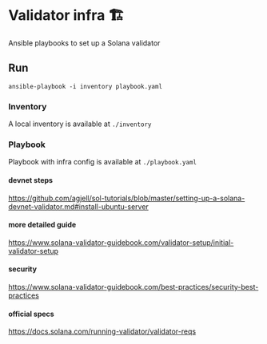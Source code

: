 # Validator infra 🏗

Ansible playbooks to set up a Solana validator

## Run

```
ansible-playbook -i inventory playbook.yaml
```

### Inventory

A local inventory is available at `./inventory`

### Playbook

Playbook with infra config is available at `./playbook.yaml`

#### devnet steps

https://github.com/agjell/sol-tutorials/blob/master/setting-up-a-solana-devnet-validator.md#install-ubuntu-server

#### more detailed guide

https://www.solana-validator-guidebook.com/validator-setup/initial-validator-setup

#### security

https://www.solana-validator-guidebook.com/best-practices/security-best-practices

#### official specs

https://docs.solana.com/running-validator/validator-reqs

